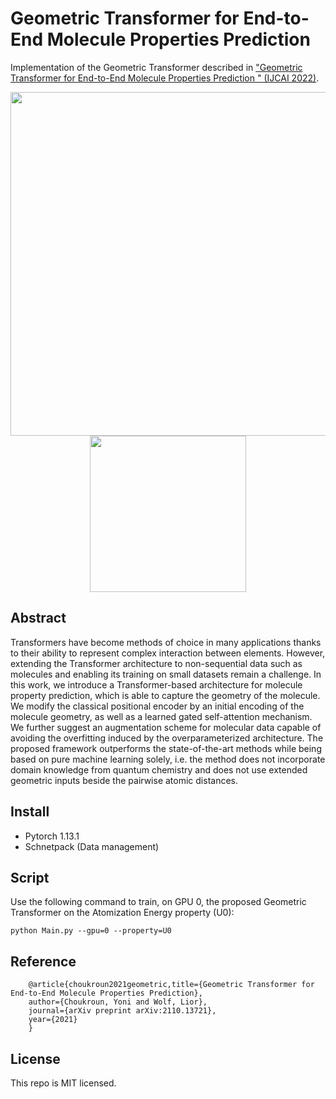# Geometric Transformer for End-to-End Molecule Properties Prediction

Implementation of the Geometric Transformer described in ["Geometric Transformer for End-to-End Molecule Properties Prediction
" (IJCAI 2022)](https://arxiv.org/abs/2110.13721).

<p align="center">
<img src="https://user-images.githubusercontent.com/10303791/159278549-d00ab6ee-6e54-473e-b62a-8acdcd079253.PNG" width="550px">
 <img src="https://user-images.githubusercontent.com/10303791/159279942-3a80030b-e634-46aa-b85f-5fa192ab8f1a.PNG" width="250px">
</p>

## Abstract

Transformers have become methods of choice in many applications thanks to their ability to represent complex interaction between elements. 
However, extending the Transformer architecture to non-sequential data such as molecules and enabling its training on small datasets remain a challenge. 
In this work, we introduce a Transformer-based architecture for molecule property prediction, which is able to capture the geometry of the molecule. 
We modify the classical positional encoder by an initial encoding of the molecule geometry, as well as a learned gated self-attention mechanism. 
We further suggest an augmentation scheme for molecular data capable of avoiding the overfitting induced by the overparameterized architecture. 
The proposed framework outperforms the state-of-the-art methods while being based on pure machine learning solely, i.e. the method does not incorporate domain knowledge from quantum chemistry and does not use extended geometric inputs beside the pairwise atomic distances.


## Install
- Pytorch 1.13.1
- Schnetpack (Data management)

## Script
Use the following command to train, on GPU 0, the proposed Geometric Transformer on the Atomization Energy property (U0):

`python Main.py --gpu=0 --property=U0`
## Reference

        @article{choukroun2021geometric,title={Geometric Transformer for End-to-End Molecule Properties Prediction},
        author={Choukroun, Yoni and Wolf, Lior},
        journal={arXiv preprint arXiv:2110.13721},
        year={2021}
        }
## License
This repo is MIT licensed.
